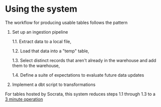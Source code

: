 # Using the system

The workflow for producing usable tables follows the pattern

1. Set up an ingestion pipeline

    1.1. Extract data to a local file,

    1.2. Load that data into a "temp" table,    
    
    1.3. Select distinct records that aren't already in the warehouse and add them to the warehouse,    
    
    1.4. Define a suite of expectations to evaluate future data updates

2. Implement a dbt script to transformations

For tables hosted by Socrata, this system reduces steps 1.1 through 1.3 to a [3 minute operation](/user_guide/adding_a_socrata_pipeline)